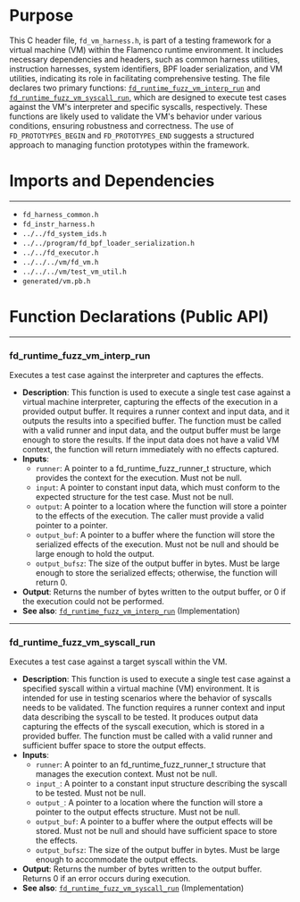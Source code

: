 # Purpose
This C header file, `fd_vm_harness.h`, is part of a testing framework for a virtual machine (VM) within the Flamenco runtime environment. It includes necessary dependencies and headers, such as common harness utilities, instruction harnesses, system identifiers, BPF loader serialization, and VM utilities, indicating its role in facilitating comprehensive testing. The file declares two primary functions: [`fd_runtime_fuzz_vm_interp_run`](#fd_runtime_fuzz_vm_interp_run) and [`fd_runtime_fuzz_vm_syscall_run`](#fd_runtime_fuzz_vm_syscall_run), which are designed to execute test cases against the VM's interpreter and specific syscalls, respectively. These functions are likely used to validate the VM's behavior under various conditions, ensuring robustness and correctness. The use of `FD_PROTOTYPES_BEGIN` and `FD_PROTOTYPES_END` suggests a structured approach to managing function prototypes within the framework.
# Imports and Dependencies

---
- `fd_harness_common.h`
- `fd_instr_harness.h`
- `../../fd_system_ids.h`
- `../../program/fd_bpf_loader_serialization.h`
- `../../fd_executor.h`
- `../../../vm/fd_vm.h`
- `../../../vm/test_vm_util.h`
- `generated/vm.pb.h`


# Function Declarations (Public API)

---
### fd\_runtime\_fuzz\_vm\_interp\_run<!-- {{#callable_declaration:fd_runtime_fuzz_vm_interp_run}} -->
Executes a test case against the interpreter and captures the effects.
- **Description**: This function is used to execute a single test case against a virtual machine interpreter, capturing the effects of the execution in a provided output buffer. It requires a runner context and input data, and it outputs the results into a specified buffer. The function must be called with a valid runner and input data, and the output buffer must be large enough to store the results. If the input data does not have a valid VM context, the function will return immediately with no effects captured.
- **Inputs**:
    - `runner`: A pointer to a fd_runtime_fuzz_runner_t structure, which provides the context for the execution. Must not be null.
    - `input`: A pointer to constant input data, which must conform to the expected structure for the test case. Must not be null.
    - `output`: A pointer to a location where the function will store a pointer to the effects of the execution. The caller must provide a valid pointer to a pointer.
    - `output_buf`: A pointer to a buffer where the function will store the serialized effects of the execution. Must not be null and should be large enough to hold the output.
    - `output_bufsz`: The size of the output buffer in bytes. Must be large enough to store the serialized effects; otherwise, the function will return 0.
- **Output**: Returns the number of bytes written to the output buffer, or 0 if the execution could not be performed.
- **See also**: [`fd_runtime_fuzz_vm_interp_run`](fd_vm_harness.c.driver.md#fd_runtime_fuzz_vm_interp_run)  (Implementation)


---
### fd\_runtime\_fuzz\_vm\_syscall\_run<!-- {{#callable_declaration:fd_runtime_fuzz_vm_syscall_run}} -->
Executes a test case against a target syscall within the VM.
- **Description**: This function is used to execute a single test case against a specified syscall within a virtual machine (VM) environment. It is intended for use in testing scenarios where the behavior of syscalls needs to be validated. The function requires a runner context and input data describing the syscall to be tested. It produces output data capturing the effects of the syscall execution, which is stored in a provided buffer. The function must be called with a valid runner and sufficient buffer space to store the output effects.
- **Inputs**:
    - `runner`: A pointer to an fd_runtime_fuzz_runner_t structure that manages the execution context. Must not be null.
    - `input_`: A pointer to a constant input structure describing the syscall to be tested. Must not be null.
    - `output_`: A pointer to a location where the function will store a pointer to the output effects structure. Must not be null.
    - `output_buf`: A pointer to a buffer where the output effects will be stored. Must not be null and should have sufficient space to store the effects.
    - `output_bufsz`: The size of the output buffer in bytes. Must be large enough to accommodate the output effects.
- **Output**: Returns the number of bytes written to the output buffer. Returns 0 if an error occurs during execution.
- **See also**: [`fd_runtime_fuzz_vm_syscall_run`](fd_vm_harness.c.driver.md#fd_runtime_fuzz_vm_syscall_run)  (Implementation)


